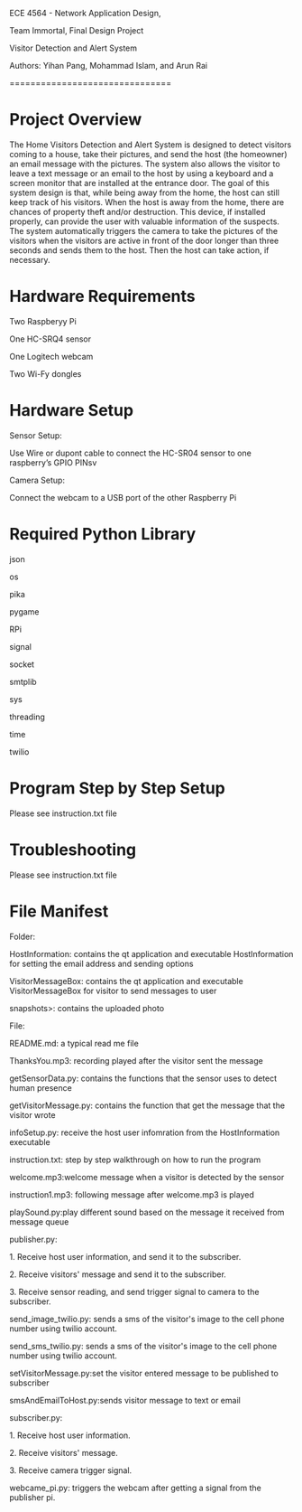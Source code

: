 <p>ECE 4564 - Network Application Design,</p>
<p>Team Immortal, Final Design Project</p>
<p>Visitor Detection and Alert System</p>
<p>Authors: Yihan Pang, Mohammad Islam, and Arun Rai </p>
===============================

Project Overview
========================
The Home Visitors Detection and Alert System is designed to detect visitors coming to a house, take their pictures, and send the host (the homeowner) an email message with the pictures. The system also allows the visitor to leave a text message or an email to the host by using a keyboard and a screen monitor that are installed at the entrance door. The goal of this system design is that, while being away from the home, the host can still keep track of his visitors.  When the host is away from the home, there are chances of property theft and/or destruction. This device, if installed properly, can provide the user with valuable information of the suspects. The system automatically triggers the camera to take the pictures of the visitors when the visitors are active in front of the door longer than three seconds and sends them to the host. Then the host can take action, if necessary.

Hardware Requirements
========================
<p>Two Raspberyy Pi</p>
<p>One HC-SRQ4 sensor</p>
<p>One Logitech webcam</p>
<p>Two Wi-Fy dongles</p>

Hardware Setup
========================
<p>Sensor Setup:</p>
<p>Use Wire or dupont cable to connect the HC-SR04 sensor to one raspberry’s GPIO PINsv

<p>Camera Setup:</p>
<p>Connect the webcam to a USB port of the other Raspberry Pi</p>

Required Python Library
========================
<p>json</p>
<p>os</p>
<p>pika</p>
<p>pygame</p>
<p>RPi</p>
<p>signal</p>
<p>socket</p>
<p>smtplib</p>
<p>sys</p>
<p>threading</p>
<p>time</p>
<p>twilio</p>

Program Step by Step Setup
========================
Please see instruction.txt file

Troubleshooting
========================
Please see instruction.txt file

File Manifest
========================
<p>Folder:</p>
  <p>HostInformation: contains the qt application and executable HostInformation for setting the email address and sending options</p> 
  <p>VisitorMessageBox: contains the qt application and executable VisitorMessageBox for visitor to send messages to user</p>
  <p>snapshots>: contains the uploaded photo </p>
<p> File:</p>
<p>README.md: a typical read me file</p>
<p>ThanksYou.mp3: recording played after the visitor sent the message </p>
<p>getSensorData.py: contains the functions that the sensor uses to detect human presence </p>
<p>getVisitorMessage.py: contains the function that get the message that the visitor wrote </p>
<p>infoSetup.py: receive the host user infomration from the HostInformation executable</p>
<p>instruction.txt: step by step walkthrough on how to run the program</p>
<p>welcome.mp3:welcome message when a visitor is detected by the sensor</p>
<p>instruction1.mp3: following message after welcome.mp3 is played</p>
<p>playSound.py:play different sound based on the message it received from message queue</p>
<p>publisher.py: </p>
<p>1. Receive host user information, and send it to the subscriber.</p>
<p>2. Receive visitors' message and send it to the subscriber.</p>
<p>3. Receive sensor reading, and send trigger signal to camera to the subscriber.</p>
<p>send_image_twilio.py: sends a sms of the visitor's image to the cell phone number using twilio account. </p>
<p>send_sms_twilio.py: sends a sms of the visitor's image to the cell phone number using twilio account. </p>
<p>setVisitorMessage.py:set the visitor entered message to be published to subscriber</p>
<p>smsAndEmailToHost.py:sends visitor message to text or email</p>
<p>subscriber.py:</p>
<p>1. Receive host user information.</p>
<p>2. Receive visitors' message.</p>
<p>3. Receive camera trigger signal.</p>
<p>webcame_pi.py: triggers the webcam after getting a signal from the publisher pi.</p>







